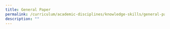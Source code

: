 ```yaml
---
title: General Paper
permalink: /curriculum/academic-disciplines/knowledge-skills/general-paper/
description: ""
---
```

